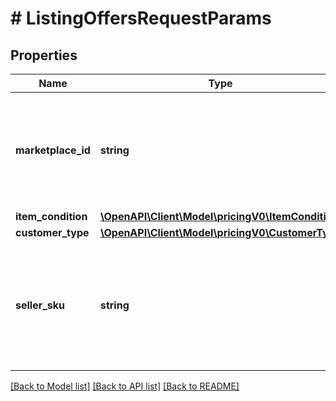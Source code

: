 # # ListingOffersRequestParams

## Properties

Name | Type | Description | Notes
------------ | ------------- | ------------- | -------------
**marketplace_id** | **string** | A marketplace identifier. Specifies the marketplace for which prices are returned. |
**item_condition** | [**\OpenAPI\Client\Model\pricingV0\ItemCondition**](ItemCondition.md) |  |
**customer_type** | [**\OpenAPI\Client\Model\pricingV0\CustomerType**](CustomerType.md) |  | [optional]
**seller_sku** | **string** | The seller stock keeping unit (SKU) of the item. This is the same SKU passed as a path parameter. |

[[Back to Model list]](../../README.md#models) [[Back to API list]](../../README.md#endpoints) [[Back to README]](../../README.md)
